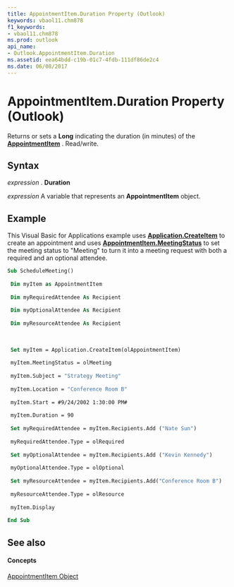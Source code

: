 ```yaml
---
title: AppointmentItem.Duration Property (Outlook)
keywords: vbaol11.chm878
f1_keywords:
- vbaol11.chm878
ms.prod: outlook
api_name:
- Outlook.AppointmentItem.Duration
ms.assetid: eea64bdd-c19b-01c7-4fdb-111df86de2c4
ms.date: 06/08/2017
---
```



# AppointmentItem.Duration Property (Outlook)

Returns or sets a  **Long** indicating the duration (in minutes) of the **[AppointmentItem](Outlook.AppointmentItem.md)** . Read/write.


## Syntax

 _expression_ . **Duration**

 _expression_ A variable that represents an **AppointmentItem** object.


## Example

This Visual Basic for Applications example uses  **[Application.CreateItem](Outlook.Application.CreateItem.md)** to create an appointment and uses **[AppointmentItem.MeetingStatus](Outlook.AppointmentItem.MeetingStatus.md)** to set the meeting status to "Meeting" to turn it into a meeting request with both a required and an optional attendee.


```vb
Sub ScheduleMeeting() 
 
 Dim myItem as AppointmentItem 
 
 Dim myRequiredAttendee As Recipient 
 
 Dim myOptionalAttendee As Recipient 
 
 Dim myResourceAttendee As Recipient 
 
 
 
 Set myItem = Application.CreateItem(olAppointmentItem) 
 
 myItem.MeetingStatus = olMeeting 
 
 myItem.Subject = "Strategy Meeting" 
 
 myItem.Location = "Conference Room B" 
 
 myItem.Start = #9/24/2002 1:30:00 PM# 
 
 myItem.Duration = 90 
 
 Set myRequiredAttendee = myItem.Recipients.Add ("Nate Sun") 
 
 myRequiredAttendee.Type = olRequired 
 
 Set myOptionalAttendee = myItem.Recipients.Add ("Kevin Kennedy") 
 
 myOptionalAttendee.Type = olOptional 
 
 Set myResourceAttendee = myItem.Recipients.Add("Conference Room B") 
 
 myResourceAttendee.Type = olResource 
 
 myItem.Display 
 
End Sub
```


## See also


#### Concepts


[AppointmentItem Object](Outlook.AppointmentItem.md)

